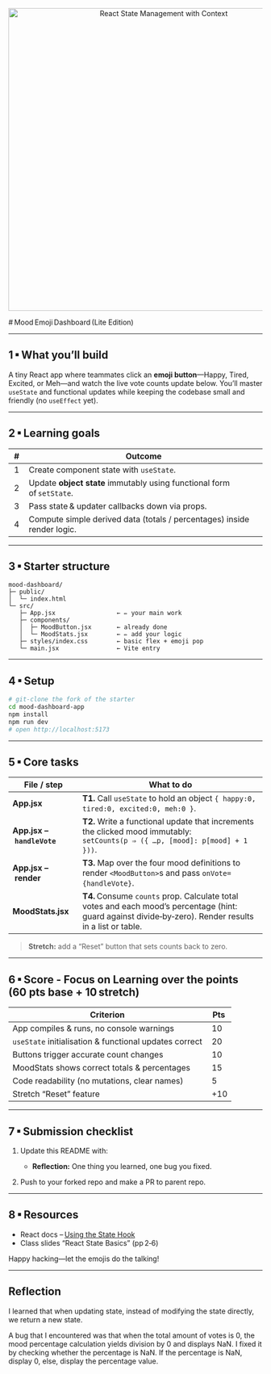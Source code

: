 <p align="center">
  <img src="./public/emoti.png" alt="React State Management with Context" width="600">
</p>
# Mood Emoji Dashboard (Lite Edition)

---

## 1 ▪ What you’ll build

A tiny React app where teammates click an **emoji button**—Happy, Tired, Excited, or Meh—and watch the live vote counts update below.
You’ll master `useState` and functional updates while keeping the codebase small and friendly (no `useEffect` yet).

---

## 2 ▪ Learning goals

| #   | Outcome                                                                 |
| --- | ----------------------------------------------------------------------- |
|  1  | Create component state with `useState`.                                 |
|  2  | Update **object state** immutably using functional form of `setState`.  |
|  3  | Pass state & updater callbacks down via props.                          |
|  4  | Compute simple derived data (totals / percentages) inside render logic. |

---

## 3 ▪ Starter structure

```
mood-dashboard/
├─ public/
│  └─ index.html
└─ src/
   ├─ App.jsx                 ← ✏️ your main work
   ├─ components/
   │  ├─ MoodButton.jsx       ← already done
   │  └─ MoodStats.jsx        ← ✏️ add your logic
   ├─ styles/index.css        ← basic flex + emoji pop
   └─ main.jsx                ← Vite entry
```

---

## 4 ▪ Setup

```bash
# git‑clone the fork of the starter
cd mood-dashboard-app
npm install
npm run dev
# open http://localhost:5173
```

---

## 5 ▪ Core tasks

| File / step                | What to do                                                                                                                                               |
| -------------------------- | -------------------------------------------------------------------------------------------------------------------------------------------------------- |
| **App.jsx**                | **T1.** Call `useState` to hold an object `{ happy:0, tired:0, excited:0, meh:0 }`.                                                                      |
| **App.jsx – `handleVote`** | **T2.** Write a functional update that increments the clicked mood immutably:<br>`setCounts(p ⇒ ({ …p, [mood]: p[mood] + 1 }))`.                         |
| **App.jsx – render**       | **T3.** Map over the four mood definitions to render `<MoodButton>`s and pass `onVote={handleVote}`.                                                     |
| **MoodStats.jsx**          | **T4.** Consume `counts` prop. Calculate total votes and each mood’s percentage (hint: guard against divide‑by‑zero). Render results in a list or table. |

> **Stretch:** add a “Reset” button that sets counts back to zero.

---

## 6 ▪ Score - Focus on Learning over the points (60 pts base + 10 stretch)

| Criterion                                              | Pts  |
| ------------------------------------------------------ | ---- |
| App compiles & runs, no console warnings               |  10  |
| `useState` initialisation & functional updates correct |  20  |
| Buttons trigger accurate count changes                 |  10  |
| MoodStats shows correct totals & percentages           |  15  |
| Code readability (no mutations, clear names)           |  5   |
| Stretch “Reset” feature                                |  +10 |

---

## 7 ▪ Submission checklist

1. Update this README with:

   - **Reflection:** One thing you learned, one bug you fixed.

2. Push to your forked repo and make a PR to parent repo.

---

## 8 ▪ Resources

- React docs – [Using the State Hook](https://react.dev/learn/adding-interactivity#adding-state)
- Class slides “React State Basics” (pp 2‑6)

Happy hacking—let the emojis do the talking!

---

## Reflection

I learned that when updating state, instead of modifying the state directly,
we return a new state. 

A bug that I encountered was that when the total amount of votes is 0, the mood 
percentage calculation yields division by 0 and displays NaN. I fixed it by 
checking whether the percentage is NaN. If the percentage is NaN, display 0, 
else, display the percentage value.
